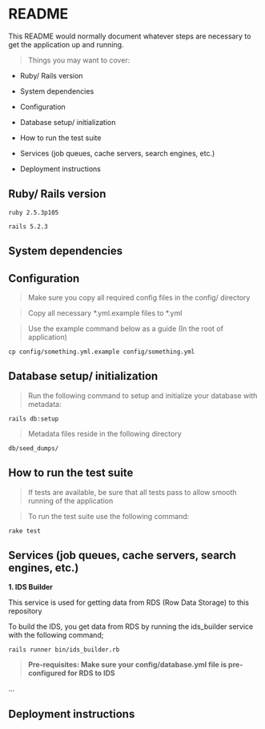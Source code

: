 # README

This README would normally document whatever steps are necessary to get the
application up and running.

> Things you may want to cover:

* Ruby/ Rails version

* System dependencies

* Configuration

* Database setup/ initialization

* How to run the test suite

* Services (job queues, cache servers, search engines, etc.)

* Deployment instructions

## Ruby/ Rails version

    ruby 2.5.3p105
    
    rails 5.2.3

## System dependencies

## Configuration

> Make sure you copy all required config files in the config/ directory

> Copy all necessary *.yml.example files to *.yml

> Use the example command below as a guide (In the root of application)

    cp config/something.yml.example config/something.yml
    
## Database setup/ initialization
  
> Run the following command to setup and initialize your database with metadata:
  
    rails db:setup
    
> Metadata files reside in the following directory

    db/seed_dumps/

## How to run the test suite

> If tests are available, be sure that all tests pass to allow smooth running of the application

> To run the test suite use the following command:

    rake test
    
## Services (job queues, cache servers, search engines, etc.)

**1. IDS Builder**

This service is used for getting data from RDS (Row Data Storage) to this repository

To build the IDS, you get data from RDS by running the ids_builder service with the following command;

    rails runner bin/ids_builder.rb
    
> **Pre-requisites: Make sure your config/database.yml file is pre-configured for RDS to IDS**
    
...

## Deployment instructions    